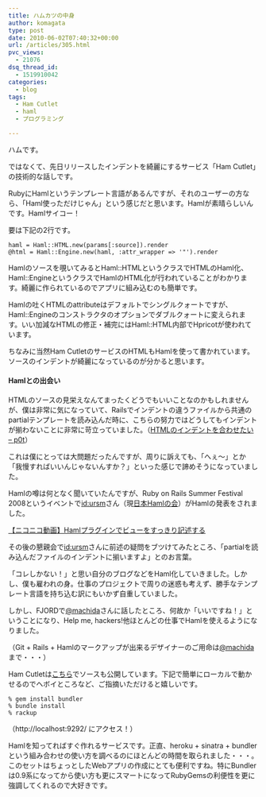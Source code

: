 ```yaml
---
title: ハムカツの中身
author: komagata
type: post
date: 2010-06-02T07:40:32+00:00
url: /articles/305.html
pvc_views:
  - 21076
dsq_thread_id:
  - 1519910042
categories:
  - blog
tags:
  - Ham Cutlet
  - haml
  - プログラミング

---
```

ハムです。

ではなくて、先日リリースしたインデントを綺麗にするサービス「Ham Cutlet」の技術的な話しです。

RubyにHamlというテンプレート言語があるんですが、それのユーザーの方なら、「Haml使っただけじゃん」という感じだと思います。Hamlが素晴らしいんです。Hamlサイコー！

要は下記の2行です。

    haml = Haml::HTML.new(params[:source]).render
    @html = Haml::Engine.new(haml, :attr_wrapper => '"').render

Hamlのソースを覗いてみるとHaml::HTMLというクラスでHTMLのHaml化、Haml::EngineというクラスでHamlのHTML化が行われていることがわかります。綺麗に作られているのでアプリに組み込むのも簡単です。

Hamlの吐くHTMLのattributeはデフォルトでシングルクォートですが、Haml::Engineのコンストラクタのオプションでダブルクォートに変えられます。いい加減なHTMLの修正・補完にはHaml::HTML内部でHpricotが使われています。

ちなみに当然Ham CutletのサービスのHTMLもHamlを使って書かれています。ソースのインデントが綺麗になっているのが分かると思います。

#### Hamlとの出会い

HTMLのソースの見栄えなんてまったくどうでもいいことなのかもしれませんが、僕は非常に気になっていて、Railsでインデントの違うファイルから共通のpartialテンプレートを読み込んだ時に、こちらの努力ではどうしてもインデントが揃わないことに非常に苛立っていました。（[HTMLのインデントを合わせたい &#8211; p0t][1]）

これは僕にとっては大問題だったんですが、周りに訴えても、「へぇ〜」とか「我慢すればいいんじゃないんすか？」といった感じで諦めそうになっていました。

Hamlの噂は何となく聞いていたんですが、Ruby on Rails Summer Festival 2008というイベントで[id:ursm][2]さん（現[日本Hamlの会][3]）がHamlの発表をされました。

<noscript>
  <a href="http://www.nicovideo.jp/watch/sm4445816">【ニコニコ動画】Hamlプラグインでビューをすっきり記述する</a>
</noscript>

その後の懇親会で[id:ursm][2]さんに前述の疑問をブツけてみたところ、「partialを読み込んだファイルのインデントに揃いますよ」とのお言葉。

「コレしかない！」と思い自分のブログなどをHaml化していきました。しかし、僕も雇われの身。仕事のプロジェクトで周りの迷惑も考えず、勝手なテンプレート言語を持ち込む訳にもいかず自重していました。

しかし、FJORDで[@machida][4]さんに話したところ、何故か「いいですね！」ということになり、Help me, hackers!他ほとんどの仕事でHamlを使えるようになりました。
  
（Git + Rails + Hamlのマークアップが出来るデザイナーのご用命は[@machida][4]まで・・・）

Ham Cutletは[こちら][5]でソースも公開しています。下記で簡単にローカルで動かせるのでヘボイところなど、ご指摘いただけると嬉しいです。

    % gem install bundler
    % bundle install
    % rackup

（http://localhost:9292/ にアクセス！）

Hamlを知ってればすぐ作れるサービスです。正直、heroku + sinatra + bundlerという組み合わせの使い方を調べるのにほとんどの時間を取られました・・・。このセットはちょっとしたWebアプリの作成にとても便利ですね。特にBundlerは0.9系になってから使い方も更にスマートになってRubyGemsの利便性を更に強調してくれるので大好きです。

 [1]: http://docs.komagata.org/4244
 [2]: http://d.hatena.ne.jp/ursm/
 [3]: http://haml.ursm.jp/
 [4]: http://twitter.com/machida
 [5]: http://github.com/komagata/hamcutlet